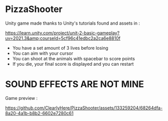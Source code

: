 ﻿# PizzaShooter
Unity game made thanks to Unity's tutorials found and assets in : 

https://learn.unity.com/project/unit-2-basic-gameplay?uv=2021.3&amp;courseId=5cf96c41edbc2a2ca6e8810f

- You have a set amount of 3 lives before losing
- You can aim with your cursor
- You can shoot at the animals with spacebar to score points
- If you die, your final score is displayed and you can restart

# SOUND EFFECTS ARE NOT MINE

Game preview : 

https://github.com/ClearlyHere/PizzaShooter/assets/133259204/68264dfa-8a20-4a1b-b8b2-6602e7280c61


